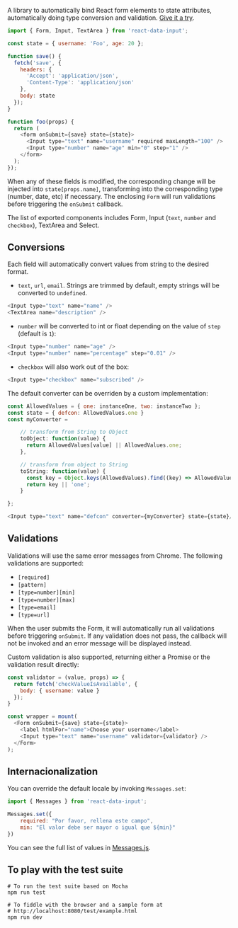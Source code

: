 A library to automatically bind React form elements to state attributes, automatically doing type conversion and validation. [Give it a try](https://icoloma.github.io/react-data-input/).

```JavaScript
import { Form, Input, TextArea } from 'react-data-input';

const state = { username: 'Foo', age: 20 };

function save() {
  fetch('save', {
    headers: {
      'Accept': 'application/json',
      'Content-Type': 'application/json'
    },
    body: state
  });
}

function foo(props) {
  return (
    <form onSubmit={save} state={state}>
      <Input type="text" name="username" required maxLength="100" />
      <Input type="number" name="age" min="0" step="1" />
    </form>
  );
});
```

When any of these fields is modified, the corresponding change will be injected into `state[props.name]`, transforming into the corresponding type (number, date, etc) if necessary. The enclosing `Form` will run validations before triggering the `onSubmit` callback.

The list of exported components includes Form, Input (`text`, `number` and `checkbox`), TextArea and Select.

## Conversions

Each field will automatically convert values from string to the desired format. 

* `text`, `url`, `email`. Strings are trimmed by default, empty strings will be converted to `undefined`.
```JavaScript
<Input type="text" name="name" />
<TextArea name="description" />
```

* `number` will be converted to int or float depending on the value of `step` (default is `1`): 
```JavaScript
<Input type="number" name="age" />
<Input type="number" name="percentage" step="0.01" />
```

* `checkbox` will also work out of the box:
```JavaScript
<Input type="checkbox" name="subscribed" />
```

The default converter can be overriden by a custom implementation:

```JavaScript
const AllowedValues = { one: instanceOne, two: instanceTwo };
const state = { defcon: AllowedValues.one }
const myConverter =

    // transform from String to Object
    toObject: function(value) {
      return AllowedValues[value] || AllowedValues.one;
    },  

    // transform from object to String
    toString: function(value) {
      const key = Object.keys(AllowedValues).find((key) => AllowedValues[key] === value);
      return key || 'one';
    }

};

<Input type="text" name="defcon" converter={myConverter} state={state}/>
```

## Validations

Validations will use the same error messages from Chrome. The following validations are supported:

* `[required]`
* `[pattern]`
* `[type=number][min]`
* `[type=number][max]`
* `[type=email]`
* `[type=url]`

When the user submits the Form, it will automatically run all validations before triggering `onSubmit`. 
If any validation does not pass, the callback will not be invoked and an error message will be displayed instead.

Custom validation is also supported, returning either a Promise or the validation result directly:

```JavaScript
const validator = (value, props) => {
  return fetch('checkValueIsAvailable', {
    body: { username: value }
  });
}

const wrapper = mount(
  <Form onSubmit={save} state={state}>
    <label htmlFor="name">Choose your username</label>
    <Input type="text" name="username" validator={validator} />
  </Form>
);

```

## Internacionalization

You can override the default locale by invoking `Messages.set`:

```JavaScript
import { Messages } from 'react-data-input';

Messages.set({
    required: "Por favor, rellena este campo",
    min: "El valor debe ser mayor o igual que ${min}"
})
```

You can see the full list of values in [Messages.js](https://github.com/icoloma/react-data-input/blob/master/lib/Messages.js).

## To play with the test suite

```
# To run the test suite based on Mocha
npm run test

# To fiddle with the browser and a sample form at
# http://localhost:8080/test/example.html
npm run dev
```

